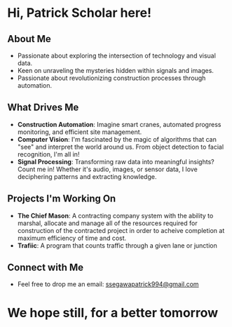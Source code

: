 # Hi, Patrick Scholar here!
  
## **About Me**
- Passionate about exploring the intersection of technology and visual data.
- Keen on unraveling the mysteries hidden within signals and images.
- Passionate about revolutionizing construction processes through automation.
  
## **What Drives Me**
- **Construction Automation**: Imagine smart cranes, automated progress monitoring, and efficient site management. 
- **Computer Vision**: I'm fascinated by the magic of algorithms that can "see" and interpret the world around us. From object detection to facial recognition, I'm all in!
- **Signal Processing**: Transforming raw data into meaningful insights? Count me in! Whether it's audio, images, or sensor data, I love deciphering patterns and extracting knowledge.

## **Projects I'm Working On**
- **The Chief Mason**: A contracting company system with the ability to marshal, allocate and manage all of the resources required for construction of the contracted project in order to acheive completion at maximum efficiency of time and cost.
- **Trafiic**: A program that counts traffic through a given lane or junction

## **Connect with Me**
- Feel free to drop me an email: ssegawapatrick994@gmail.com

# We hope still, for a better tomorrow
